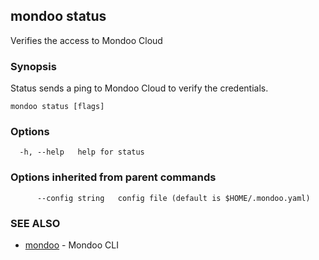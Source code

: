 ## mondoo status

Verifies the access to Mondoo Cloud

### Synopsis


Status sends a ping to Mondoo Cloud to verify the credentials.


```
mondoo status [flags]
```

### Options

```
  -h, --help   help for status
```

### Options inherited from parent commands

```
      --config string   config file (default is $HOME/.mondoo.yaml)
```

### SEE ALSO

* [mondoo](mondoo.md)	 - Mondoo CLI
